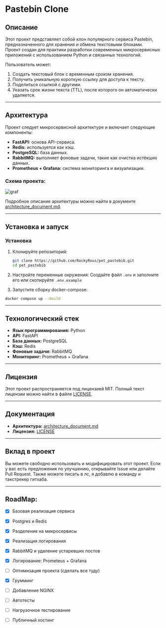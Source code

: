 # Pastebin Clone

## Описание

Этот проект представляет собой клон популярного сервиса Pastebin, предназначенного для хранения и обмена текстовыми блоками.  
Проект создан для практики разработки современных микросервисных приложений с использованием Python и связанных технологий.

Пользователь может:
1. Создать текстовый блок с временным сроком хранения.
2. Получить уникальную короткую ссылку для доступа к тексту.
3. Поделиться ссылкой с другими.
4. Указать срок жизни текста (TTL), после которого он автоматически удаляется.

---

## Архитектура

Проект следует микросервисной архитектуре и включает следующие компоненты:
- **FastAPI:** основа API-сервиса.
- **Redis:** используется как кэш.
- **PostgreSQL:** база данных.
- **RabbitMQ:** выполняет фоновые задачи, такие как очистка истёкших данных.
- **Prometheus + Grafana:** система мониторинга и визуализации.

### Схема проекта:
![graf](https://github.com/user-attachments/assets/c51f87c0-e178-4f6e-bceb-0dc6fc89b39d)

Подробное описание архитектуры можно найти в документе [architecture_document.md](architecture_document.md).

---

## Установка и запуск

### Установка

1. Клонируйте репозиторий:
   ```bash
   git clone https://github.com/RockyRous/pet_pastebib.git
   cd pet_pastebib
   ```

2. Настройте переменные окружения:
   Создайте файл `.env` и заполните его или скопируйте `.env.example`

4. Запустите сборку docker-compose: 
```bash
docker compose up --build
```

---

## Технологический стек

- **Язык программирования:** Python
- **API:** FastAPI
- **База данных:** PostgreSQL
- **Кэш:** Redis
- **Фоновые задачи:** RabbitMQ
- **Мониторинг:** Prometheus + Grafana

---

## Лицензия

Этот проект распространяется под лицензией MIT. Полный текст лицензии можно найти в файле [LICENSE](LICENSE).

---

## Документация

- **Архитектура:** [architecture_document.md](architecture_document.md)
- **Лицензия:** [LICENSE](LICENSE)

---

## Вклад в проект

Вы можете свободно использовать и модифицировать этот проект. Если у вас есть предложения по улучшению, открывайте Issue или делайте Pull Request. Также можете писать в лс, я добавлю в команду и такстрекер гитхаба.

---
## RoadMap:

- [x] Базовая реализация сервиса
- [x] Postgres и Redis
- [x] Разделение на микросервисы
- [x] Реализация логирования
- [x] RabbitMQ и удаление устаревших постов
- [x] Логирование: Prometeus + Grafana
- [ ] Оптимизация проекта (сделать все туду)
- [x] Грумминг
- [ ] Добавление NGINX
- [ ] Автотесты
- [ ] Нагрузочное тестирование
- [ ] Публичный хостинг

